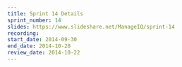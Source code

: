 ```yaml
---
title: Sprint 14 Details
sprint_number: 14
slides: https://www.slideshare.net/ManageIQ/sprint-14
recording: 
start_date: 2014-09-30
end_date: 2014-10-20
review_date: 2014-10-22
---
```

